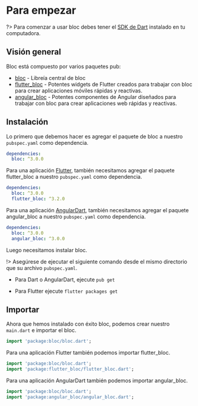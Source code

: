 # Para empezar

?> Para comenzar a usar bloc debes tener el [SDK de Dart](https://dart.dev/get-dart) instalado en tu computadora.

## Visión general

Bloc está compuesto por varios paquetes pub:

- [bloc](https://pub.dev/packages/bloc) - Libreía central de bloc
- [flutter_bloc](https://pub.dev/packages/flutter_bloc) - Potentes widgets de Flutter creados para trabajar con bloc para crear aplicaciones móviles rápidas y reactivas.
- [angular_bloc](https://pub.dev/packages/angular_bloc) - Potentes componentes de Angular diseñados para trabajar con bloc para crear aplicaciones web rápidas y reactivas.

## Instalación

Lo primero que debemos hacer es agregar el paquete de bloc a nuestro `pubspec.yaml` como dependencia.

```yaml
dependencies:
  bloc: ^3.0.0
```

Para una aplicación [Flutter](https://flutter.dev/), también necesitamos agregar el paquete flutter_bloc a nuestro `pubspec.yaml` como dependencia.

```yaml
dependencies:
  bloc: ^3.0.0
  flutter_bloc: ^3.2.0
```

Para una aplicación [AngularDart](https://angulardart.dev/), también necesitamos agregar el paquete angular_bloc a nuestro `pubspec.yaml` como dependencia.

```yaml
dependencies:
  bloc: ^3.0.0
  angular_bloc: ^3.0.0
```

Luego necesitamos instalar bloc.

!> Asegúrese de ejecutar el siguiente comando desde el mismo directorio que su archivo `pubspec.yaml`.

- Para Dart o AngularDart, ejecute `pub get`

- Para Flutter ejecute `flutter packages get`

## Importar

Ahora que hemos instalado con éxito bloc, podemos crear nuestro `main.dart` e importar el bloc.

```dart
import 'package:bloc/bloc.dart';
```

Para una aplicación Flutter también podemos importar flutter_bloc.

```dart
import 'package:bloc/bloc.dart';
import 'package:flutter_bloc/flutter_bloc.dart';
```

Para una aplicación AngularDart también podemos importar angular_bloc.

```dart
import 'package:bloc/bloc.dart';
import 'package:angular_bloc/angular_bloc.dart';
```
